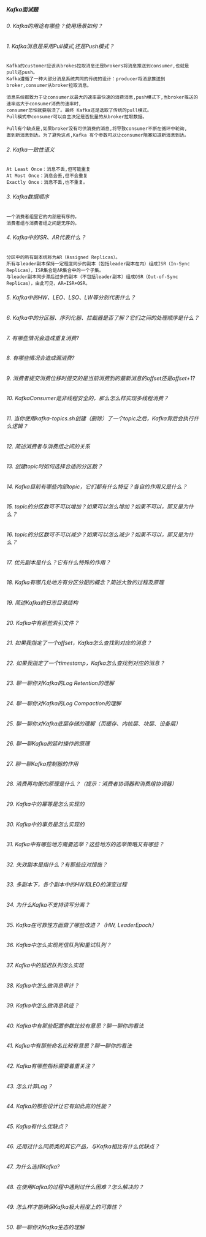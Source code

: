 

##### Kafka面试题

###### 0. Kafka的用途有哪些？使用场景如何？


###### 1. Kafka消息是采用Pull模式,还是Push模式？
    Kafka的customer应该从brokes拉取消息还是brokers将消息推送到consumer,也就是pull还push。
    Kafka遵循了一种大部分消息系统共同的传统的设计：producer将消息推送到broker,consumer从broker拉取消息。

    消息系统都致力于让consumer以最大的速率最快速的消费消息,push模式下,当broker推送的速率远大于consumer消费的速率时,
    consumer恐怕就要崩溃了。最终 Kafka还是选取了传统的pull模式。
    Pull模式中consumer可以自主决定是否批量的从broker拉取数据。
    
    Pull有个缺点是,如果broker没有可供消费的消息,将导致consumer不断在循环中轮询,
    直到新消息到达。为了避免这点,Kafka 有个参数可以让consumer阻塞知道新消息到达。

###### 2. Kafka一致性语义
    At Least Once：消息不丢,但可能重复
    At Most Once：消息会丢,但不会重复
    Exactly Once：消息不丢,也不重复。

###### 3. Kafka数据顺序
    一个消费者组里它的内部是有序的。
    消费者组与消费者组之间是无序的。

###### 4. Kafka中的ISR、AR代表什么？
    分区中的所有副本统称为AR（Assigned Replicas）。
    所有与leader副本保持一定程度同步的副本（包括leader副本在内）组成ISR（In-Sync Replicas），ISR集合是AR集合中的一个子集。
    与leader副本同步滞后过多的副本（不包括leader副本）组成OSR（Out-of-Sync Replicas），由此可见，AR=ISR+OSR。

###### 5. Kafka中的HW、LEO、LSO、LW等分别代表什么？


###### 6. Kafka中的分区器、序列化器、拦截器是否了解？它们之间的处理顺序是什么？


###### 7. 有哪些情况会造成重复消费?


###### 8. 有哪些情况会造成漏消费?


###### 9. 消费者提交消费位移时提交的是当前消费到的最新消息的offset还是offset+1?
 
###### 10. KafkaConsumer是非线程安全的，那么怎么样实现多线程消费？


###### 11. 当你使用kafka-topics.sh创建（删除）了一个topic之后，Kafka背后会执行什么逻辑？


###### 12. 简述消费者与消费组之间的关系


###### 13. 创建topic时如何选择合适的分区数？


###### 14. Kafka目前有哪些内部topic，它们都有什么特征？各自的作用又是什么？


###### 15. topic的分区数可不可以增加？如果可以怎么增加？如果不可以，那又是为什么？



###### 16. topic的分区数可不可以减少？如果可以怎么减少？如果不可以，那又是为什么？


###### 17. 优先副本是什么？它有什么特殊的作用？
###### 18. Kafka有哪几处地方有分区分配的概念？简述大致的过程及原理
###### 19. 简述Kafka的日志目录结构
           
###### 20. Kafka中有那些索引文件？
###### 21. 如果我指定了一个offset，Kafka怎么查找到对应的消息？
           
###### 22. 如果我指定了一个timestamp，Kafka怎么查找到对应的消息？
###### 23. 聊一聊你对Kafka的Log Retention的理解
###### 24. 聊一聊你对Kafka的Log Compaction的理解
###### 25. 聊一聊你对Kafka底层存储的理解（页缓存、内核层、块层、设备层）
###### 26. 聊一聊Kafka的延时操作的原理
###### 27. 聊一聊Kafka控制器的作用
###### 28. 消费再均衡的原理是什么？（提示：消费者协调器和消费组协调器）
###### 29. Kafka中的幂等是怎么实现的
###### 30. Kafka中的事务是怎么实现的

###### 31. Kafka中有哪些地方需要选举？这些地方的选举策略又有哪些？
###### 32. 失效副本是指什么？有那些应对措施？
###### 33. 多副本下，各个副本中的HW和LEO的演变过程
           
###### 34. 为什么Kafka不支持读写分离？
###### 35. Kafka在可靠性方面做了哪些改进？（HW, LeaderEpoch）
###### 36. Kafka中怎么实现死信队列和重试队列？
###### 37. Kafka中的延迟队列怎么实现
###### 38. Kafka中怎么做消息审计？
###### 39. Kafka中怎么做消息轨迹？
###### 40. Kafka中有那些配置参数比较有意思？聊一聊你的看法
           
###### 41. Kafka中有那些命名比较有意思？聊一聊你的看法
###### 42. Kafka有哪些指标需要着重关注？
###### 43. 怎么计算Lag？
###### 44. Kafka的那些设计让它有如此高的性能？
###### 45. Kafka有什么优缺点？
###### 46. 还用过什么同质类的其它产品，与Kafka相比有什么优缺点？
###### 47. 为什么选择Kafka?

###### 48. 在使用Kafka的过程中遇到过什么困难？怎么解决的？
###### 49. 怎么样才能确保Kafka极大程度上的可靠性？
###### 50. 聊一聊你对Kafka生态的理解

